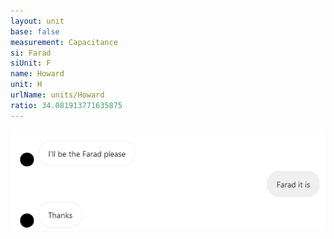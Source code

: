 ```yaml
---
layout: unit
base: false
measurement: Capacitance
si: Farad
siUnit: F
name: Howard
unit: H
urlName: units/Howard
ratio: 34.081913771635875
---
```


!["I'll be the farad please" >"farad it is"](/assets/faradconvo.png)